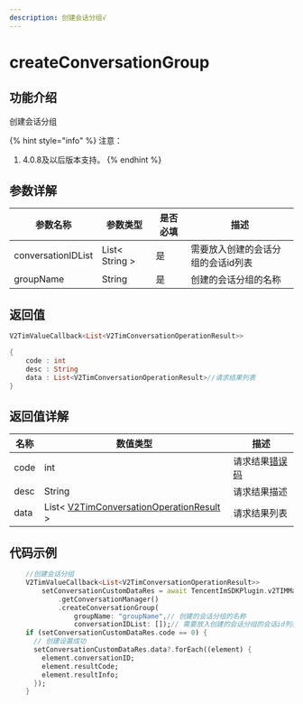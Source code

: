 ```yaml
---
description: 创建会话分组√
---
```


# createConversationGroup

## 功能介绍

创建会话分组

{% hint style="info" %}
注意：

1. 4.0.8及以后版本支持。
{% endhint %}

## 参数详解

| 参数名称               | 参数类型           | 是否必填 | 描述                 |
| ------------------ | -------------- | ---- | ------------------ |
| conversationIDList | List< String > | 是    | 需要放入创建的会话分组的会话id列表 |
| groupName          | String         | 是    | 创建的会话分组的名称         |

## 返回值

```dart
V2TimValueCallback<List<V2TimConversationOperationResult>>

{
    code : int
    desc : String
    data : List<V2TimConversationOperationResult>//请求结果列表
}
```

## 返回值详解

| 名称   | 数值类型                                                                                            | 描述                                                             |
| ---- | ----------------------------------------------------------------------------------------------- | -------------------------------------------------------------- |
| code | int                                                                                             | 请求结果[错误码](https://cloud.tencent.com/document/product/269/1671) |
| desc | String                                                                                          | 请求结果描述                                                         |
| data | List< [V2TimConversationOperationResult](../guan-jian-lei/message/v2timconversationresult.md) > | 请求结果列表                                                         |

## 代码示例

```dart
    //创建会话分组
    V2TimValueCallback<List<V2TimConversationOperationResult>>
        setConversationCustomDataRes = await TencentImSDKPlugin.v2TIMManager
            .getConversationManager()
            .createConversationGroup(
                groupName: "groupName",// 创建的会话分组的名称
                conversationIDList: []);// 需要放入创建的会话分组的会话id列表
    if (setConversationCustomDataRes.code == 0) {
      // 创建设置成功
      setConversationCustomDataRes.data?.forEach((element) {
        element.conversationID;
        element.resultCode;
        element.resultInfo;
      });
    }
```

